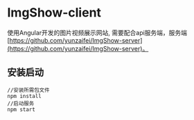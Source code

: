# ImgShow-client

使用Angular开发的图片视频展示网站, 需要配合api服务端，服务端[https://github.com/yunzaifei/ImgShow-server](https://github.com/yunzaifei/ImgShow-server)。

## 安装启动
```
//安装所需包文件
npm install
//启动服务
npm start
```
